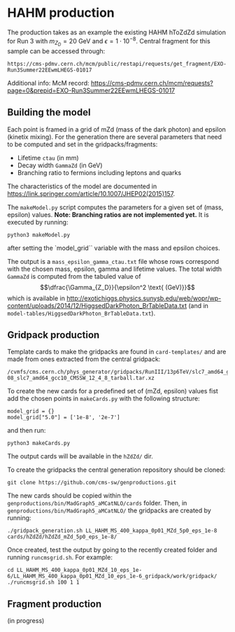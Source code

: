 # HAHM production

The production takes as an example the existing HAHM hToZdZd simulation for Run 3 with $m_{Z_D} = 20$ GeV and $\epsilon = 1\cdot 10^{-8}$. Central fragment for this sample can be accessed through:

```
https://cms-pdmv.cern.ch/mcm/public/restapi/requests/get_fragment/EXO-Run3Summer22EEwmLHEGS-01017
```

Additional info:
McM record: https://cms-pdmv.cern.ch/mcm/requests?page=0&prepid=EXO-Run3Summer22EEwmLHEGS-01017

## Building the model

Each point is framed in a grid of mZd (mass of the dark photon) and epsilon (kinetix mixing). For the generation there are several parameters that need to be computed and set in the gridpacks/fragments:
- Lifetime `ctau` (in mm)
- Decay width `GammaZd` (in GeV)
- Branching ratio to fermions including leptons and quarks

The characteristics of the model are documented in https://link.springer.com/article/10.1007/JHEP02(2015)157.

The `makeModel.py` script computes the parameters for a given set of (mass, epsilon) values. **Note: Branching ratios are not implemented yet.** It is executed by running:
```
python3 makeModel.py
```
after setting the `model_grid`` variable with the mass and epsilon choices.

The output is a `mass_epsilon_gamma_ctau.txt` file whose rows correspond with the chosen mass, epsilon, gamma and lifetime values. The total width `GammaZd` is computed from the tabuled value of
$$\dfrac{\Gamma_{Z_D}}{\epsilon^2 \text{ (GeV)}}$$
which is available in http://exotichiggs.physics.sunysb.edu/web/wopr/wp-content/uploads/2014/12/HiggsedDarkPhoton_BrTableData.txt (and in `model-tables/HiggsedDarkPhoton_BrTableData.txt`).

## Gridpack production

Template cards to make the gridpacks are found in ```card-templates/``` and are made from ones extracted from the central gridpack:
```
/cvmfs/cms.cern.ch/phys_generator/gridpacks/RunIII/13p6TeV/slc7_amd64_gcc10/madgraph/LL_HAHM_MS_400/LL_HAHM_MS_400_kappa_0p01_MZd_20_eps_1e-08_slc7_amd64_gcc10_CMSSW_12_4_8_tarball.tar.xz
```

To create the new cards for a predefined set of (mZd, epsilon) values fist add the chosen points in ```makeCards.py``` with the following structure:
```
model_grid = {}
model_grid["5.0"] = ['1e-8', '2e-7']
```
and then run:
```
python3 makeCards.py
``` 
The output cards will be available in the ```hZdZd/``` dir.

To create the gridpacks the central generation repository should be cloned:
```
git clone https://github.com/cms-sw/genproductions.git
```
The new cards should be copied within the ```genproductions/bin/MadGraph5_aMCatNLO/cards``` folder. Then, in ```genproductions/bin/MadGraph5_aMCatNLO/``` the gridpacks are created by running:
```
./gridpack_generation.sh LL_HAHM_MS_400_kappa_0p01_MZd_5p0_eps_1e-8 cards/hZdZd/hZdZd_mZd_5p0_eps_1e-8/
```

Once created, test the output by going to the recently created folder and running ```runcmsgrid.sh```. For example:
```
cd LL_HAHM_MS_400_kappa_0p01_MZd_10_eps_1e-6/LL_HAHM_MS_400_kappa_0p01_MZd_10_eps_1e-6_gridpack/work/gridpack/
./runcmsgrid.sh 100 1 1
```

## Fragment production

(in progress)
